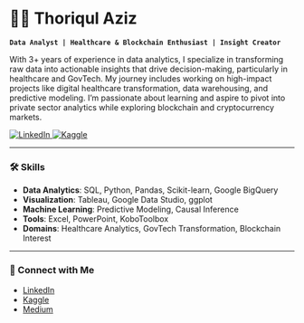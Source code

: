 ﻿# 👨‍💻 Thoriqul Aziz 

**`Data Analyst | Healthcare & Blockchain Enthusiast | Insight Creator`**

With 3+ years of experience in data analytics, I specialize in transforming raw data into actionable insights that drive decision-making, particularly in healthcare and GovTech. My journey includes working on high-impact projects like digital healthcare transformation, data warehousing, and predictive modeling. I’m passionate about learning and aspire to pivot into private sector analytics while exploring blockchain and cryptocurrency markets.

<p align="left">
   <a href="https://www.linkedin.com/in/riqulaziz/">
      <img alt="LinkedIn" title="Connect with me on LinkedIn" src="https://custom-icon-badges.demolab.com/badge/-Connect%20on%20LinkedIn-blue?style=for-the-badge&logo=linkedin&logoColor=white&labelColor=0077B5"/>
   </a>
   <a href="https://kaggle.com/riqulaziz">
      <img alt="Kaggle" title="Explore my Kaggle Profile" src="https://custom-icon-badges.demolab.com/badge/-Kaggle%20Profile-darkblue?style=for-the-badge&logo=kaggle&logoColor=white&labelColor=00599C"/>
   </a>
</p>

---

### 🛠️ Skills

- **Data Analytics**: SQL, Python, Pandas, Scikit-learn, Google BigQuery
- **Visualization**: Tableau, Google Data Studio, ggplot
- **Machine Learning**: Predictive Modeling, Causal Inference
- **Tools**: Excel, PowerPoint, KoboToolbox
- **Domains**: Healthcare Analytics, GovTech Transformation, Blockchain Interest

---


### 🌟 Connect with Me

- [LinkedIn](https://linkedin.com/in/riqulaziz)
- [Kaggle](https://kaggle.com/riqulaziz)
- [Medium](https://medium.com/@riqulaziz)
